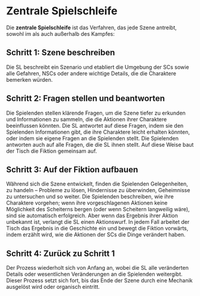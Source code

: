 # Zentrale Spielschleife

Die **zentrale Spielschleife** ist das Verfahren, das jede Szene antreibt, sowohl im als auch außerhalb des Kampfes:

## Schritt 1: Szene beschreiben
Die SL beschreibt ein Szenario und etabliert die Umgebung der SCs sowie alle Gefahren, NSCs oder andere wichtige Details, die die Charaktere bemerken würden.

## Schritt 2: Fragen stellen und beantworten
Die Spielenden stellen klärende Fragen, um die Szene tiefer zu erkunden und Informationen zu sammeln, die die Aktionen ihrer Charaktere beeinflussen könnten.
Die SL antwortet auf diese Fragen, indem sie den Spielenden Informationen gibt, die ihre Charaktere leicht erhalten könnten, oder indem sie eigene Fragen an die Spielenden stellt.
Die Spielenden antworten auch auf alle Fragen, die die SL ihnen stellt.
Auf diese Weise baut der Tisch die Fiktion gemeinsam auf.

## Schritt 3: Auf der Fiktion aufbauen
Während sich die Szene entwickelt, finden die Spielenden Gelegenheiten, zu handeln – Probleme zu lösen, Hindernisse zu überwinden, Geheimnisse zu untersuchen und so weiter.
Die Spielenden beschreiben, wie ihre Charaktere vorgehen; wenn ihre vorgeschlagenen Aktionen keine Möglichkeit des Scheiterns bergen (oder wenn Scheitern langweilig wäre), sind sie automatisch erfolgreich.
Aber wenn das Ergebnis ihrer Aktion unbekannt ist, verlangt die SL einen Aktionswurf.
In jedem Fall arbeitet der Tisch das Ergebnis in die Geschichte ein und bewegt die Fiktion vorwärts, indem erzählt wird, wie die Aktionen der SCs die Dinge verändert haben.

## Schritt 4: Zurück zu Schritt 1
Der Prozess wiederholt sich von Anfang an, wobei die SL alle veränderten Details oder wesentlichen Veränderungen an die Spielenden weitergibt.
Dieser Prozess setzt sich fort, bis das Ende der Szene durch eine Mechanik ausgelöst wird oder organisch eintritt.

